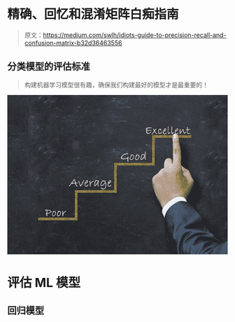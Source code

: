 # 精确、回忆和混淆矩阵白痴指南

> 原文：<https://medium.com/swlh/idiots-guide-to-precision-recall-and-confusion-matrix-b32d36463556>

## 分类模型的评估标准

> 构建机器学习模型很有趣，确保我们构建最好的模型才是最重要的！

![](img/e144fb4fb870dc55b58823de1cc59c0b.png)

# 评估 ML 模型

## 回归模型